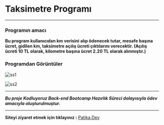 # Taksimetre Programı
-------------------------------------------------------------------- 
### Programın amacı

**Bu program kullanıcıdan  km verisini alıp ödenecek tutar, mesafe başına ücret, gidilen km, taksimetre açılış ücreti çıktılarını verecektir. (Açılış ücreti 10 TL olarak, kilometre başına ücret 2.20 TL olarak alınmıştır.)** 

### Programdan Görüntüler
![ss1](https://user-images.githubusercontent.com/85981579/164993103-135d61b1-9e30-49ed-87de-bd5bb3a84f37.PNG)



![ss2](https://user-images.githubusercontent.com/85981579/164993125-b0b00750-8e73-4b7e-8418-81d243ffc8f7.PNG)

--------------------------------------------------------------------



***Bu proje Kodluyoruz Back-end Bootcamp Hazırlık Süreci dolayısıyla ödev amacıyla oluşturulmuştur.***

---------------------------------------------------------------------------------
**Siteyi ziyaret etmek için tıklayınız :** [Patika Dev](https://www.patika.dev)

